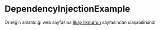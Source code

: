 # DependencyInjectionExample

Örneğin anlatıldığı web sayfasına <a href ="https://www.ilkayilknur.com/dependency-injection-nedir#:~:text=Dependency%20Injection%2C%20Inversion%20of%20Control,uygulama%20ak%C4%B1%C5%9F%C4%B1n%C4%B1%20dinamik%20olarak%20de%C4%9Fi%C5%9Ftirebiliyoruz.">İlkay İlknur'un</a> sayfasından ulaşabilirsiniz

